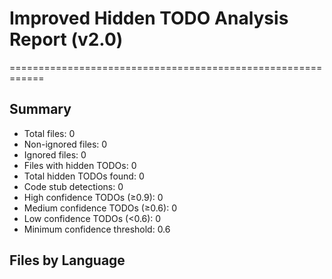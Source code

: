 # Improved Hidden TODO Analysis Report (v2.0)
============================================================

## Summary
- Total files: 0
- Non-ignored files: 0
- Ignored files: 0
- Files with hidden TODOs: 0
- Total hidden TODOs found: 0
- Code stub detections: 0
- High confidence TODOs (≥0.9): 0
- Medium confidence TODOs (≥0.6): 0
- Low confidence TODOs (<0.6): 0
- Minimum confidence threshold: 0.6

## Files by Language
